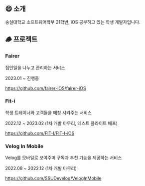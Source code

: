 ## 😄 소개
숭실대학교 소프트웨어학부 21학번, iOS 공부하고 있는 학생 개발자입니다.

## 🪵 프로젝트
### Fairer
집안일을 나누고 관리하는 서비스

2023.01 ~ 진행중

https://github.com/fairer-iOS/fairer-iOS

### Fit-i
학생 트레이너와 고객들을 매칭 시켜주는 서비스

2022.12 ~ 2023.02 (1차 개발 마무리, 테스트 플라이트 배포)

https://github.com/FIT-I/FIT-I-iOS

### Velog In Mobile
Velog를 모바일로 보여주며 구독과 추천 기능을 제공하는 서비스

2022.08 ~ 2022.12 (1차 개발 마무리)

https://github.com/SSUDevelog/VelogInMobile
